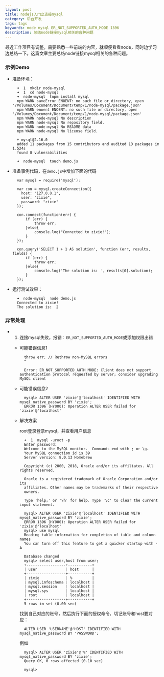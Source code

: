 ```yaml
---
layout: post
title: nodejs入门之连接mysql
category: 后台开发
tags: tags
keywords: node mysql ER_NOT_SUPPORTED_AUTH_MODE 1396
description: 总结node链接mysql相关的各种问题
---
```

最近工作项目有调整，需要熟悉一些前端的内容，就顺便看看node，同时边学习边总结一下。这篇文章主要总结node链接mysql相关的各种问题。

### 示例Demo

- 准备环境：
	
		➜  1  mkdir node-mysql
		➜  1  cd node-mysql
		➜  node-mysql  tnpm install mysql
		npm WARN saveError ENOENT: no such file or directory, open '/Volumes/Document/Document/temp/1/node-mysql/package.json'
		npm WARN enoent ENOENT: no such file or directory, open '/Volumes/Document/Document/temp/1/node-mysql/package.json'
		npm WARN node-mysql No description
		npm WARN node-mysql No repository field.
		npm WARN node-mysql No README data
		npm WARN node-mysql No license field.
		
		+ mysql@2.16.0
		added 11 packages from 15 contributors and audited 13 packages in 1.524s
		found 0 vulnerabilities
		
		➜  node-mysql  touch demo.js

- 准备事例代码，在`demo.js`中增加下面的代码

		var mysql = require('mysql');

		var con = mysql.createConnection({
		  host: "127.0.0.1",
		  user: "zixie",
		  password: "zixie"
		});
		
		con.connect(function(err) {
			if (err) {
				throw err;
			}else{
				console.log("Connected to zixie!");
			}
		});
		
		con.query('SELECT 1 + 1 AS solution', function (err, results, fields) {
		  	if (err) {
				throw err;
			}else{
				console.log('The solution is: ', results[0].solution);
			}
		});

- 运行测试效果：

		➜  node-mysql  node demo.js
		Connected to zixie!
		The solution is:  2

### 异常处理

- 1. 连接mysql失败，报错：`ER_NOT_SUPPORTED_AUTH_MODE`或添加权限出错

	- 可能错误信息1
	
	        throw err; // Rethrow non-MySQL errors
	        ^
	
			Error: ER_NOT_SUPPORTED_AUTH_MODE: Client does not support authentication protocol requested by server; consider upgrading MySQL client
			
	- 可能错误信息2
		
			mysql> ALTER USER 'zixie'@'localhost' IDENTIFIED WITH mysql_native_password BY 'zixie';
			ERROR 1396 (HY000): Operation ALTER USER failed for 'zixie'@'localhost'
			
	- 解决方案
	
		root登录登录mysql，并查看用户信息
	
			➜  1  mysql -uroot -p
			Enter password:
			Welcome to the MySQL monitor.  Commands end with ; or \g.
			Your MySQL connection id is 39
			Server version: 8.0.13 Homebrew
			
			Copyright (c) 2000, 2018, Oracle and/or its affiliates. All rights reserved.
			
			Oracle is a registered trademark of Oracle Corporation and/or its
			affiliates. Other names may be trademarks of their respective
			owners.
			
			Type 'help;' or '\h' for help. Type '\c' to clear the current input statement.
			
			mysql> ALTER USER 'zixie'@'localhost' IDENTIFIED WITH mysql_native_password BY 'zixie';
			ERROR 1396 (HY000): Operation ALTER USER failed for 'zixie'@'localhost'
			mysql> use mysql
			Reading table information for completion of table and column names
			You can turn off this feature to get a quicker startup with -A
			
			Database changed
			mysql> select user,host from user;
			+------------------+-----------+
			| user             | host      |
			+------------------+-----------+
			| zixie            | %         |
			| mysql.infoschema | localhost |
			| mysql.session    | localhost |
			| mysql.sys        | localhost |
			| root             | localhost |
			+------------------+-----------+
			5 rows in set (0.00 sec)
		
		找到自己对应的账号，然后执行下面的授权命令，切记账号和host要对应：
	
		
			ALTER USER 'USERNAME'@'HOST' IDENTIFIED WITH mysql_native_password BY 'PASSWORD';
	
		例如
	
			mysql> ALTER USER 'zixie'@'%' IDENTIFIED WITH mysql_native_password BY 'zixie';
			Query OK, 0 rows affected (0.10 sec)
			
			mysql>